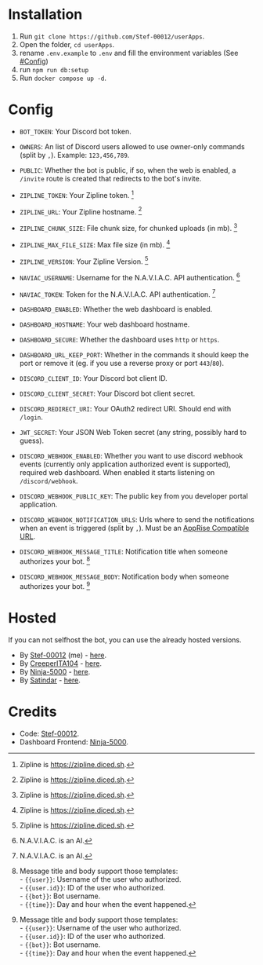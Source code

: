 # Installation

1. Run `git clone https://github.com/Stef-00012/userApps`.
2. Open the folder, `cd userApps`.
3. rename `.env.example` to `.env` and fill the environment variables (See [#Config](https://github.com/Stef-00012/Discord-User-Installed-Apps/#config))
4. run `npm run db:setup`
5. Run `docker compose up -d`.

# Config

- `BOT_TOKEN`: Your Discord bot token.
- `OWNERS`: An list of Discord users allowed to use owner-only commands (split by `,`). Example: `123,456,789`.
- `PUBLIC`: Whether the bot is public, if so, when the web is enabled, a `/invite` route is created that redirects to the bot's invite.

- `ZIPLINE_TOKEN`: Your Zipline token. [^1]
- `ZIPLINE_URL`: Your Zipline hostname. [^1]
- `ZIPLINE_CHUNK_SIZE`: File chunk size, for chunked uploads (in mb). [^1]
- `ZIPLINE_MAX_FILE_SIZE`: Max file size (in mb). [^1]
- `ZIPLINE_VERSION`: Your Zipline Version. [^1]

- `NAVIAC_USERNAME`: Username for the N.A.V.I.A.C. API authentication. [^2]
- `NAVIAC_TOKEN`: Token for the N.A.V.I.A.C. API authentication. [^2]

- `DASHBOARD_ENABLED`:  Whether the web dashboard is enabled.
- `DASHBOARD_HOSTNAME`: Your web dashboard hostname.
- `DASHBOARD_SECURE`: Whether the dashboard uses `http` or `https`.
- `DASHBOARD_URL_KEEP_PORT`: Whether in the commands it should keep the port or remove it (eg. if you use a reverse proxy or port `443`/`80`).

- `DISCORD_CLIENT_ID`: Your Discord bot client ID.
- `DISCORD_CLIENT_SECRET`: Your Discord bot client secret.
- `DISCORD_REDIRECT_URI`: Your OAuth2 redirect URI. Should end with `/login`.

- `JWT_SECRET`: Your JSON Web Token secret (any string, possibly hard to guess).

- `DISCORD_WEBHOOK_ENABLED`: Whether you want to use discord webhook events (currently only application authorized event is supported), required web dashboard. When enabled it starts listening on `/discord/webhook`.
- `DISCORD_WEBHOOK_PUBLIC_KEY`: The public key from you developer portal application.
- `DISCORD_WEBHOOK_NOTIFICATION_URLS`: Urls where to send the notifications when an event is triggered (split by `,`). Must be an [AppRise Compatible URL](https://github.com/caronc/apprise#productivity-based-notifications).
- `DISCORD_WEBHOOK_MESSAGE_TITLE`: Notification title when someone authorizes your bot. [^3]
- `DISCORD_WEBHOOK_MESSAGE_BODY`: Notification body when someone authorizes your bot. [^3]


[^1]: Zipline is https://zipline.diced.sh.
[^2]: N.A.V.I.A.C. is an AI.
[^3]: Message title and body support those templates:<br />- `{{user}}`: Username of the user who authorized.<br />- `{{user.id}}`: ID of the user who authorized.<br />- `{{bot}}`: Bot username.<br />- `{{time}}`: Day and hour when the event happened.

# Hosted

If you can not selfhost the bot, you can use the already hosted versions.

- By [Stef-00012](https://github.com/Stef-00012) (me) - [here](https://discord.com/oauth2/authorize?client_id=1223221223685886032).
- By [CreeperITA104](https://github.com/Creeperita09) - [here](https://discord.com/oauth2/authorize?client_id=1222184630581592107).
- By [Ninja-5000](https://github.com/Ninja-5000) - [here](https://discord.com/oauth2/authorize?client_id=1042885313367900211).
- By [Satindar](https://github.com/satindar31) - [here](https://discord.com/oauth2/authorize?client_id=1327306907844612126).

# Credits

- Code: [Stef-00012](https://github.com/Stef-00012).
- Dashboard Frontend: [Ninja-5000](https://github.com/Ninja-5000).
